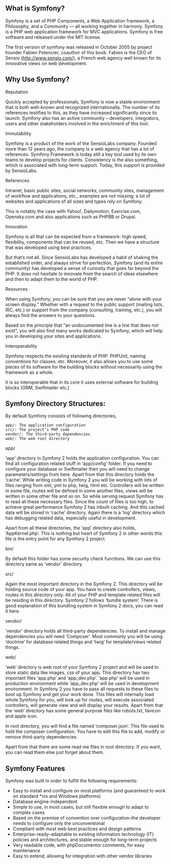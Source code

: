## What is Symfony?

Symfony is a set of PHP Components, a Web Application framework, a Philosophy, and a Community — all working together in harmony.
Symfony is a PHP web application framework for MVC applications.
Symfony is free software and released under the MIT license.

The first version of symfony was released in October 2005 by project founder Fabien Potencier, coauthor of this book. Fabien is the CEO of Sensio (http://www.sensio.com/), a French web agency well known for its innovative views on web development.

## Why Use Symfony?

Reputation

Quickly accepted by professionals, Symfony is now a stable environment that is both well-known and recognized internationally. The number of its references testifies to this, as they have increased significantly since its launch. ​​Symfony also has an active community – developers, integrators, users and other stakeholders involved in the enrichment of this tool.

Immutability

Symfony is a product of the work of the SensioLabs company. Founded more than 12 years ago, the company is a web agency that has a lot of references. Symfony Framework is today still a key tool used by its own teams to develop projects for clients. Consistency is the also something, which is associated with long-term support. Today, this support is provided by SensioLabs.

References

Intranet, basic public sites, social networks, community sites, management of workflow and applications, etc., examples are not missing: a lot of websites and applications of all sizes and types rely on Symfony.

This is notably the case with Yahoo!, Dailymotion, Exercise.com, Opensky.com and also applications such as PHPBB or Drupal.

Innovation

Symfony is all that can be expected from a framework: high speed, flexibility, components that can be reused, etc. Then we have a structure that was developed using best practices.

But that’s not all. Since SensioLabs has developed a habit of shaking the established order, and always strive for perfection, Symfony (and its entire community) has developed a sense of curiosity that goes far beyond the PHP. It does not hesitate to innovate from the search of ideas elsewhere and then to adapt them to the world of PHP.

Resources

When using Symfony, you can be sure that you are never “alone with your screen display.” Whether with a request to the public support (mailing lists, IRC, etc.) or support from the company (consulting, training, etc.), you will always find the answers to your questions.

Based on the principle that “an undocumented line is a line that does not exist”, you will also find many works dedicated to Symfony, which will help you in developing your sites and applications.

Interoperability

Symfony respects the existing standards of PHP: PHPUnit, naming conventions for classes, etc. Moreover, it also allows you to use some pieces of its software for the building blocks without necessarily using the framework as a whole.

It is so interoperable that in its core it uses external software for building blocks (ORM, Swiftmailer etc.)

## Symfony Directory Structures:

By default Symfony consists of following directories,

    app/: The application configuration
    src/: The project’s PHP code
    vendor/: The third-party dependencies
    web/: The web root directory

app/

‘app’ directory in Symfony 2 holds the application configuration. You can find all configuration related stuff in ‘app/config’ folder. If you need to configure your database or Swiftmailer then you will need to change parameters/settings from here. Apart from that this directory holds the ‘cache’. While writing code in Symfony 2 you will be working with lots of files ranging from xml, yml to php, twig, html etc. Controllers will be written in some file, routes will be defined in some another files, views will be written in some other file and so on. So while serving request Symfony has to read all these necessary files. Since the count of files is too high, to achieve great performance Symfony 2 has inbuilt caching. And this cached data will be stored in ‘cache’ directory. Again there is a ‘log’ directory which has debugging related data, especially useful in development.

Apart from all these directories, the ‘app’ directory also holds, ‘AppKernel.php’. This is nothing but heart of Symfony 2 in other words this file is the entry point for any Symfony 2 project.

bin/

By default this folder has some security check functions. We can use this directory same as ‘vendor’ directory.

 
src/

Again the most important directory in the Symfony 2. This directory will be holding source code of your app. You have to create controllers, views, routes in this directory only. All of your PHP and template related files will be residing in this directory. Symfony 2 follows ‘bundle system’. There is good explanation of this bundling system in Symfony 2 docs, you can read it here.

vendor/

‘vendor’ directory holds all third-party dependencies. To install and manage dependencies you will need ‘Composer’. Most commonly you will be using ‘doctrine’ for database related things and ‘twig’ for template/views related things.

web/

‘web’ directory is web root of your Symfony 2 project and will be used to store static data like images, css of your app. This directory has two important files ‘app.php’ and ‘app_dev.php’. ‘app.php’ will be used in production environment while ‘app_dev.php’ will be used in development environment. In Symfony 2 you have to pass all requests to these files to boot up Symfony and get your work done. This files will internally load whole Symfony for you, will look up for routes, will execute associated controllers, will generate view and will display your results. Apart from that the ‘web’ directory has some general purpose files like robots.txt, favicon and apple icon.

In root directory, you will find a file named ‘composer.json’. This file used to hold the composer configuration. You have to edit this file to add, modify or remove third-party dependencies.

Apart from that there are some read me files in root directory. If you want, you can read them else just forget about them.

## Symfony Features

 Symfony was built in order to fulfill the following requirements:

*    Easy to install and configure on most platforms (and guaranteed to work on standard *nix and Windows platforms)
*    Database engine-independent
*    Simple to use, in most cases, but still flexible enough to adapt to complex cases
*    Based on the premise of convention over configuration–the developer needs to configure only the unconventional
*    Compliant with most web best practices and design patterns
*    Enterprise-ready–adaptable to existing information technology (IT) policies and architectures, and stable enough for long-term projects
*    Very readable code, with phpDocumentor comments, for easy maintenance
*    Easy to extend, allowing for integration with other vendor libraries


